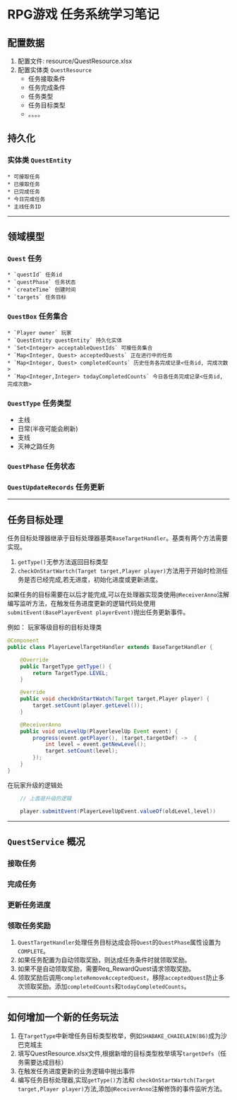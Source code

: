 # RPG游戏 任务系统学习笔记

## 配置数据

1. 配置文件: resource/QuestResource.xlsx
2. 配置实体类 `QuestResource`
    * 任务接取条件
    * 任务完成条件
    * 任务类型
    * 任务目标类型
    * 。。。。

## 持久化

### 实体类 `QuestEntity`

    * 可接取任务
    * 已接取任务
    * 已完成任务
    * 今日完成任务
    * 主线任务ID

---

## 领域模型

### `Quest` 任务

    * `questId` 任务id
    * `questPhase` 任务状态
    * `createTime` 创建时间
    * `targets` 任务目标

### `QuestBox` 任务集合

    * `Player owner` 玩家
    * `QuestEntity questEntity` 持久化实体
    * `Set<Integer> acceptableQuestIds` 可接任务集合
    * `Map<Integer, Quest> acceptedQuests` 正在进行中的任务
    * `Map<Integer, Quest> completedCounts` 历史任务各完成记录<任务id, 完成次数>
    * `Map<Integer,Integer> todayCompletedCounts` 今日各任务完成记录<任务id, 完成次数>

### `QuestType` 任务类型

* 主线
* 日常(半夜可能会刷新)
* 支线
* 灭神之路任务

### `QuestPhase` 任务状态

### `QuestUpdateRecords` 任务更新

---

## 任务目标处理

任务目标处理器继承于目标处理器基类`BaseTargetHandler`。基类有两个方法需要实现。

1. `getType()`无参方法返回目标类型
2. `checkOnStartWartch(Target target,Player player)`方法用于开始时检测任务是否已经完成,若无进度，初始化进度或更新进度。

如果任务的目标需要在以后才能完成,可以在处理器实现类使用`@ReceiverAnno`注解编写监听方法，在触发任务进度更新的逻辑代码处使用`submitEvent(BasePlayerEvent playerEvent)`抛出任务更新事件。

例如： 玩家等级目标的目标处理类

```java
@Component
public class PlayerLevelTargetHandler extends BaseTargetHandler {

    @Override
    public TargetType getType() {
        return TargetType.LEVEL;
    }

    @verride
    public void checkOnStartWatch(Target target,Player player) {
        target.setCount(player.getLevel());
    }

    @ReceiverAnno
    public void onLevelUp(PlayerlevelUp Event event) {
        progress(event.getPlayer(), (target,targetDef) ->  {
            int level = event.getNewLevel();
            target.setCount(level);
        });
    }
}
```

在玩家升级的逻辑处

```java
    // 上面是升级的逻辑

    player.submitEvent(PlayerLevelUpEvent.valueOf(oldLevel,level))

```

---

## `QuestService` 概况

### 接取任务

### 完成任务

### 更新任务进度

### 领取任务奖励

1. `QuestTargetHandler`处理任务目标达成会将`Quest`的`QuestPhase`属性设置为`COMPLETE`。
2. 如果任务配置为自动领取奖励，则达成任务条件时就领取奖励。
3. 如果不是自动领取奖励，需要Req_RewardQuest请求领取奖励。
4. 领取奖励后调用`completeRemoveAcceptedQuest`，移除`acceptedQuest`防止多次领取奖励。添加`completedCounts`和`todayCompletedCounts`。

---

## 如何增加一个新的任务玩法

1. 在`TargetType`中新增任务目标类型枚举，例如`SHABAKE_CHAIELAIN(86)`成为沙巴克城主
2. 填写QuestResource.xlsx文件,根据新增的目标类型枚举填写`targetDefs`（任务需要达成目标）
3. 在触发任务进度更新的业务逻辑中抛出事件
4. 编写任务目标处理器,实现`getType()`方法和 `checkOnStartWartch(Target target,Player player)`方法,添加`@ReceiverAnno`注解修饰的事件监听方法。


